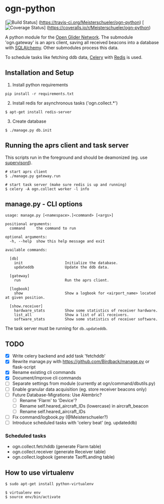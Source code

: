 # ogn-python

[![Build Status](https://travis-ci.org/Meisterschueler/ogn-python.svg?branch=master)]
(https://travis-ci.org/Meisterschueler/ogn-python)
[![Coverage Status](https://img.shields.io/coveralls/Meisterschueler/ogn-python.svg)]
(https://coveralls.io/r/Meisterschueler/ogn-python)

A python module for the [Open Glider Network](http://wiki.glidernet.org/).
The submodule 'ogn.gateway' is an aprs client, saving all received beacons
into a database with [SQLAlchemy](http://www.sqlalchemy.org/).
Other submodules process this data.

To schedule tasks like fetching ddb data,
[Celery](http://www.celeryproject.org/) with [Redis](http://www.redis.io/) is used.


## Installation and Setup
1. Install python requirements
```
pip install -r requirements.txt
```

2. Install redis for asynchronous tasks ('ogn.collect.\*')
```
$ apt-get install redis-server
```

3. Create database
```
$ ./manage.py db.init
```

## Running the aprs client and task server
This scripts run in the foreground and should be deamonized
(eg. use [supervisord](http://supervisord.org/)).
```
# start aprs client
$ ./manage.py gateway.run

# start task server (make sure redis is up and running)
$ celery -A ogn.collect worker -l info
```

## manage.py - CLI options
```
usage: manage.py [<namespace>.]<command> [<args>]

positional arguments:
  command     the command to run

optional arguments:
  -h, --help  show this help message and exit

available commands:

  [db]
    init                   Initialize the database.
    updateddb              Update the ddb data.
  
  [gateway]
    run                    Run the aprs client.
  
  [logbook]
    show                   Show a logbook for <airport_name> located at given position.
  
  [show.receiver]
    hardware_stats         Show some statistics of receiver hardware.
    list_all               Show a list of all receivers.
    software_stats         Show some statistics of receiver software.
```

The task server must be running for `db.updateddb`.

## TODO
- [x] Write celery backend and add task 'fetchddb'
- [x] Rewrite manage.py with <https://github.com/Birdback/manage.py> or flask-script
- [x] Rename existing cli commands
- [x] Document/Improve cli commands
- [ ] Separate settings from module (currently at ogn/command/dbutils.py)
- [ ] Enable granular data acquisition (eg. store receiver beacons only)
- [ ] Future Database-Migrations: Use Alembric?
  - [ ] Rename 'Flarm' to 'Device'?
  - [ ] Rename self.heared\_aircraft\_IDs (lowercase) in aircraft\_beacon
  - [ ] Rename self.heared\_aircraft\_IDs
- [ ] Fix command/logbook.py (@Meisterschueler?)
- [ ] Introduce scheduled tasks with 'celery beat' (eg. updateddb)

### Scheduled tasks
- ogn.collect.fetchddb (generate Flarm table)
- ogn.collect.receiver (generate Receiver table)
- ogn.collect.logbook  (generate TaoffLanding table)

## How to use virtualenv
```
$ sudo apt-get install python-virtualenv

$ virtualenv env
$ source env/bin/activate
